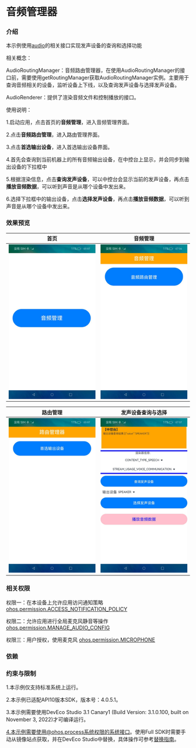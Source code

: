 # 音频管理器

### 介绍

本示例使用[audio](https://gitee.com/openharmony/docs/blob/master/zh-cn/application-dev/reference/apis/js-apis-audio.md)的相关接口实现发声设备的查询和选择功能

相关概念：

AudioRoutingManager：音频路由管理器，在使用AudioRoutingManager的接口前，需要使用getRoutingManager获取AudioRoutingManager实例。主要用于查询音频相关的设备，监听设备上下线，以及查询发声设备与选择发声设备。

AudioRenderer：提供了渲染音频文件和控制播放的接口。

使用说明：

1.启动应用，点击首页的**音频管理**，进入音频管理界面。

2.点击**音频路由管理**，进入路由管理界面。

3.点击**首选输出设备**，进入首选输出设备界面。

4.首先会查询到当前机器上的所有音频输出设备，在中控台上显示，并会同步到输出设备的下拉框中

5.根据渲染信息，点击**查询发声设备**，可以中控台会显示当前的发声设备，再点击**播放音频数据**，可以听到声音是从哪个设备中发出来。

6.选择下拉框中的输出设备，点击**选择发声设备**，再点击**播放音频数据**，可以听到声音是从哪个设备中发出来。

### 效果预览

|首页|音频管理|
|--------------------------------|--------------------------------|
|![main](screenshots/device/index.jpeg)| ![audiomanager](screenshots/device/audiomanager.jpeg)|

|路由管理|发声设备查询与选择|
|--------------------------------|--------------------------------|
|![routingmanager](screenshots/device/routingmanager.jpeg)| ![preferoutputdevice](screenshots/device/preferoutputdevice.jpeg)|

### 相关权限

权限一：在本设备上允许应用访问通知策略 [ohos.permission.ACCESS_NOTIFICATION_POLICY](https://gitee.com/openharmony/docs/blob/master/zh-cn/application-dev/security/permission-list.md)

权限二：允许应用进行全局麦克风静音等操作 [ohos.permission.MANAGE_AUDIO_CONFIG](https://gitee.com/openharmony/docs/blob/master/zh-cn/application-dev/security/permission-list.md)

权限三：用户授权，使用麦克风 [ohos.permission.MICROPHONE](https://gitee.com/openharmony/docs/blob/master/zh-cn/application-dev/security/permission-list.md)

### 依赖

### 约束与限制

1.本示例仅支持标准系统上运行。

2.本示例已适配API10版本SDK，版本号：4.0.5.1。

3.本示例需要使用DevEco Studio 3.1 Canary1 (Build Version: 3.1.0.100, built on November 3, 2022)才可编译运行。

4.本示例需要使用@ohos.process系统权限的系统接口。使用Full SDK时需要手动从镜像站点获取，并在DevEco Studio中替换，具体操作可参考[替换指南](https://gitee.com/openharmony/docs/blob/master/zh-cn/application-dev/quick-start/full-sdk-switch-guide.md)。



